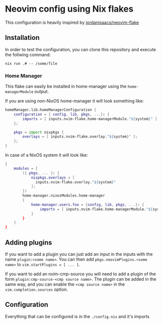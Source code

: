 # Neovim config using Nix flakes

This configuration is heavily inspired by [jordanisaacs/neovim-flake](https://github.com/jordanisaacs/neovim-flake)

## Installation

In order to test the configuration, you can clone this repository and execute the follwing command:
```
nix run .# -- /some/file
```

### Home Manager

This flake can easily be installed in home-manager using the `home-managerModule` output.

If you are using non-NixOS home-manager it will look something like:

```nix
homeManager.lib.homeManagerConfiguration {
	configuration = { config, lib, pkgs, ...}: {
		imports = [ inputs.nvim-flake.home-managerModule."${system}" ];
	};

	pkgs = import nixpkgs {
		overlays = [ inputs.nvim-flake.overlay."${system}" ];
	};
}
```

In case of a NixOS system it will look like:

```nix
{
	modules = [
		({ pkgs, ... }: {
            nixpkgs.overlays = [
              inputs.nvim-flake.overlay."${system}"
            ];
        })
		home-manager.nixosModules.home-manager
		{
			home-manager.users.foo = {config, lib, pkgs, ...}: {
				imports = [ inputs.nvim-flake.home-managerModule."${system}" ];
			}
		}
	]
}
```

## Adding plugins

If you want to add a plugin you can just add an input in the inputs with the name `plugin:<some name>`. You can then add `pkgs.neovimPlugins.<some name>` to `vim.startPlugins = [ ... ]`.

If you want to add an nvim-cmp-source you will need to add a plugin of the form `plugin:cmp-source-<cmp source name>`. The plugin can be added in the same way, and you can enable the `<cmp source name>` in the `vim.completion.sources` option.

## Configuration

Everything that can be configured is in the `./config.nix` and it's imports
